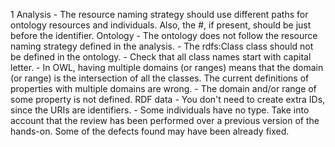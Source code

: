 1
    Analysis
        - The resource naming strategy should use different paths for ontology resources and individuals.
        Also, the #, if present, should be just before the identifier.
    Ontology
        - The ontology does not follow the resource naming strategy defined in the analysis.
        - The rdfs:Class class should not be defined in the ontology.
        - Check that all class names start with capital letter.
        - In OWL, having multiple domains (or ranges) means that the domain (or range) is the intersection of all the classes.  The current definitions of properties with multiple domains are wrong.
        - The domain and/or range of some property is not defined.
    RDF data
        - You don't need to create extra IDs, since the URIs are identifiers.
        - Some individuals have no type.
    Take into account that the review has been performed over a previous version of the hands-on. Some of the defects found may have been already fixed.
